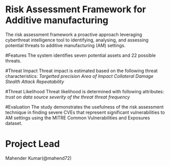 # **Risk Assessment Framework for Additive manufacturing**
The risk assessment framework a proactive approach leveraging cyberthreat intelligence tool to identifying, analysing, and assessing potential threats to additive manufacturing (AM) settings.


#Features
The system identifies seven potential assets and 22 possible threats.



#Threat Impact
Threat impact is estimated based on the following threat characteristics:
_Targetted precision
Area of Impact
Collateral Damage
Stealth
Attack Repeatability_


#Threat Likelihood
Threat likelihood is determined with following attributes:
_trust on data source 
severity of the threat
threat frequency_



#Evaluation
The study demonstrates the usefulness of the risk assessment technique in finding severe CVEs that represent significant vulnerabilities to AM settings using the MITRE Common Vulnerabilities and Exposures dataset.



# Project Lead
Mahender Kumar(@mahend72)
